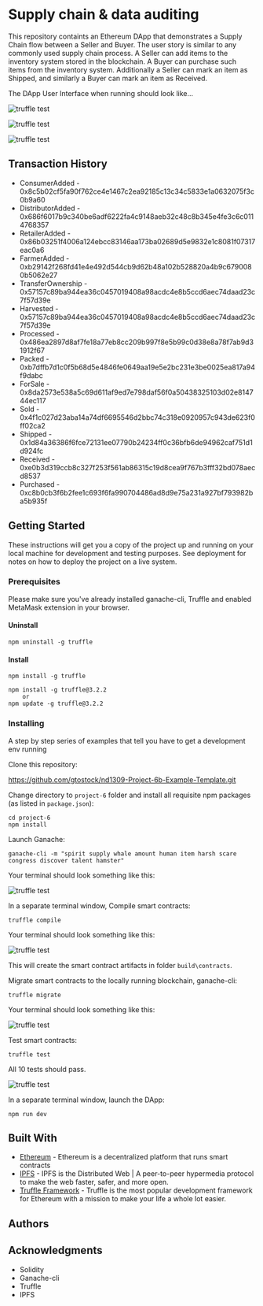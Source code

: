 # Supply chain & data auditing

This repository containts an Ethereum DApp that demonstrates a Supply Chain flow between a Seller and Buyer. The user story is similar to any commonly used supply chain process. A Seller can add items to the inventory system stored in the blockchain. A Buyer can purchase such items from the inventory system. Additionally a Seller can mark an item as Shipped, and similarly a Buyer can mark an item as Received.

The DApp User Interface when running should look like...

![truffle test](images/ftc_product_overview.png)

![truffle test](images/ftc_farm_details.png)

![truffle test](images/ftc_product_details.png)

## Transaction History

- ConsumerAdded - 0x8c5b02cf5fa90f762ce4e1467c2ea92185c13c34c5833e1a0632075f3c0b9a60
- DistributorAdded - 0x686f6017b9c340be6adf6222fa4c9148aeb32c48c8b345e4fe3c6c0114768357
- RetailerAdded - 0x86b03251f4006a124ebcc83146aa173ba02689d5e9832e1c8081f07317eac0a6
- FarmerAdded - 0xb29142f268fd41e4e492d544cb9d62b48a102b528820a4b9c6790080b5062e27
- TransferOwnership - 0x57157c89ba944ea36c0457019408a98acdc4e8b5ccd6aec74daad23c7f57d39e
- Harvested - 0x57157c89ba944ea36c0457019408a98acdc4e8b5ccd6aec74daad23c7f57d39e
- Processed - 0x486ea2897d8af7fe18a77eb8cc209b997f8e5b99c0d38e8a78f7ab9d31912f67
- Packed - 0xb7dffb7d1c0f5b68d5e4846fe0649aa19e5e2bc231e3be0025ea817a94f9dabc
- ForSale - 0x8da2573e538a5c69d611af9ed7e798daf56f0a50438325103d02e814744ec117
- Sold - 0x4f1c027d23aba14a74df6695546d2bbc74c318e0920957c943de623f0ff02ca2
- Shipped - 0x1d84a36386f6fce72131ee07790b24234ff0c36bfb6de94962caf751d1d924fc
- Received - 0xe0b3d319ccb8c327f253f561ab86315c19d8cea9f767b3fff32bd078aecd8537
- Purchased - 0xc8b0cb3f6b2fee1c693f6fa990704486ad8d9e75a231a927bf793982ba5b935f


## Getting Started

These instructions will get you a copy of the project up and running on your local machine for development and testing purposes. See deployment for notes on how to deploy the project on a live system.

### Prerequisites

Please make sure you've already installed ganache-cli, Truffle and enabled MetaMask extension in your browser.

#### Uninstall

	npm uninstall -g truffle


#### Install

	npm install -g truffle

	npm install -g truffle@3.2.2
		or
	npm update -g truffle@3.2.2

### Installing

A step by step series of examples that tell you have to get a development env running

Clone this repository:

https://github.com/gtostock/nd1309-Project-6b-Example-Template.git

Change directory to ```project-6``` folder and install all requisite npm packages (as listed in ```package.json```):

```
cd project-6
npm install
```

Launch Ganache:

```
ganache-cli -m "spirit supply whale amount human item harsh scare congress discover talent hamster"
```

Your terminal should look something like this:

![truffle test](images/ganache-cli.png)

In a separate terminal window, Compile smart contracts:

```
truffle compile
```

Your terminal should look something like this:

![truffle test](images/truffle_compile.png)

This will create the smart contract artifacts in folder ```build\contracts```.

Migrate smart contracts to the locally running blockchain, ganache-cli:

```
truffle migrate
```

Your terminal should look something like this:

![truffle test](images/truffle_migrate.png)

Test smart contracts:

```
truffle test
```

All 10 tests should pass.

![truffle test](images/truffle_test.png)

In a separate terminal window, launch the DApp:

```
npm run dev
```

## Built With

* [Ethereum](https://www.ethereum.org/) - Ethereum is a decentralized platform that runs smart contracts
* [IPFS](https://ipfs.io/) - IPFS is the Distributed Web | A peer-to-peer hypermedia protocol
to make the web faster, safer, and more open.
* [Truffle Framework](http://truffleframework.com/) - Truffle is the most popular development framework for Ethereum with a mission to make your life a whole lot easier.


## Authors


## Acknowledgments

* Solidity
* Ganache-cli
* Truffle
* IPFS
